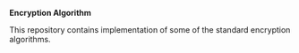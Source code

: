 **Encryption Algorithm**

This repository contains implementation of some of the standard encryption algorithms.